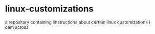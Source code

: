 # linux-customizations
a repository containing linstructions about certain linux customizations i cam across
